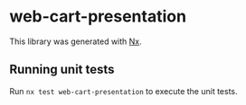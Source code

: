 # web-cart-presentation

This library was generated with [Nx](https://nx.dev).

## Running unit tests

Run `nx test web-cart-presentation` to execute the unit tests.
